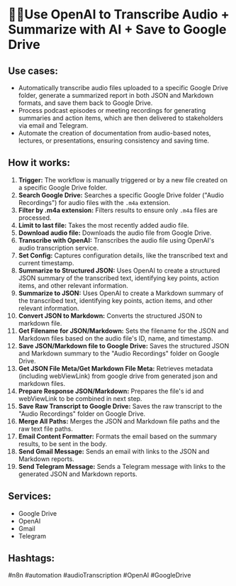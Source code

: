 # 🦜✨Use OpenAI to Transcribe Audio + Summarize with AI + Save to Google Drive

## Use cases:

- Automatically transcribe audio files uploaded to a specific Google Drive folder, generate a summarized report in both JSON and Markdown formats, and save them back to Google Drive.
- Process podcast episodes or meeting recordings for generating summaries and action items, which are then delivered to stakeholders via email and Telegram.
- Automate the creation of documentation from audio-based notes, lectures, or presentations, ensuring consistency and saving time.

## How it works:

1.  **Trigger:** The workflow is manually triggered or by a new file created on a specific Google Drive folder.
2.  **Search Google Drive:** Searches a specific Google Drive folder ("Audio Recordings") for audio files with the `.m4a` extension.
3.  **Filter by .m4a extension:** Filters results to ensure only `.m4a` files are processed.
4.  **Limit to last file:** Takes the most recently added audio file.
5.  **Download audio file:** Downloads the audio file from Google Drive.
6.  **Transcribe with OpenAI:** Transcribes the audio file using OpenAI's audio transcription service.
7.  **Set Config:** Captures configuration details, like the transcribed text and current timestamp.
8.  **Summarize to Structured JSON:** Uses OpenAI to create a structured JSON summary of the transcribed text, identifying key points, action items, and other relevant information.
9.  **Summarize to JSON:** Uses OpenAI to create a Markdown summary of the transcribed text, identifying key points, action items, and other relevant information.
10. **Convert JSON to Markdown:** Converts the structured JSON to markdown file.
11. **Get Filename for JSON/Markdown:** Sets the filename for the JSON and Markdown files based on the audio file's ID, name, and timestamp.
12. **Save JSON/Markdown file to Google Drive:** Saves the structured JSON and Markdown summary to the "Audio Recordings" folder on Google Drive.
13. **Get JSON File Meta/Get Markdown File Meta:** Retrieves metadata (including webViewLink) from google drive from generated json and markdown files.
14. **Prepare Response JSON/Markdown:** Prepares the file's id and webViewLink to be combined in next step.
15. **Save Raw Transcript to Google Drive:** Saves the raw transcript to the "Audio Recordings" folder on Google Drive.
16. **Merge All Paths:** Merges the JSON and Markdown file paths and the raw text file paths.
17. **Email Content Formatter:** Formats the email based on the summary results, to be sent in the body.
18. **Send Gmail Message:** Sends an email with links to the JSON and Markdown reports.
19. **Send Telegram Message:** Sends a Telegram message with links to the generated JSON and Markdown reports.

## Services:

-   Google Drive
-   OpenAI
-   Gmail
-   Telegram

## Hashtags:

#n8n #automation #audioTranscription #OpenAI #GoogleDrive
